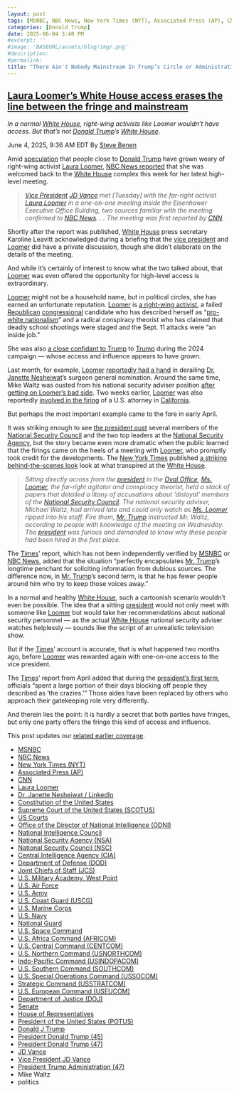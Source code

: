 ```yaml
---
layout: post
tags: [MSNBC, NBC News, New York Times (NYT), Associated Press (AP), CNN, Laura Loomer, Dr. Janette Nesheiwat / LinkedIn, Constitution of the United States, Supreme Court of the United States (SCOTUS), US Courts, Office of the Director of National Intelligence (ODNI), National Intelligence Council, National Security Agency (NSA), National Security Council (NSC), Central Intelligence Agency (CIA), Department of Defense (DOD), Joint Chiefs of Staff (JCS), U.S. Military Academy West Point, U.S. Air Force, U.S. Army, U.S. Coast Guard (USCG), U.S. Marine Corps, U.S. Navy, National Guard, U.S. Space Command, U.S. Africa Command (AFRICOM), U.S. Central Command (CENTCOM), U.S. Northern Command (USNORTHCOM), Indo-Pacific Command (USINDOPACOM), U.S. Southern Command (SOUTHCOM), U.S. Special Operations Command (USSOCOM), Strategic Command (USSTRATCOM), U.S. European Command (USEUCOM), Department of Justice (DOJ), Senate, House of Representatives, President of the United States (POTUS), Donald J Trump, President Donald Trump (45), President Donald Trump (47), JD Vance, Vice President JD Vance, President Trump Administration (47), Mike Waltz, politics]
categories: [Donald Trump]
date: 2025-06-04 3:40 PM
#excerpt: ''
#image: 'BASEURL/assets/blog/img/.png'
#description:
#permalink:
title: "There Ain't Nobody Mainstream In Trump’s Circle or Administration! They're As Loony As Loomer"
---
```



## [Laura Loomer’s White House access erases the line between the fringe and mainstream](https://www.msnbc.com/rachel-maddow-show/maddowblog/laura-loomers-white-house-access-erases-line-fringe-mainstream-rcna210863)

*In a normal [White House](https://www.whitehouse.gov/), right-wing activists like Loomer wouldn’t have access. But that’s not [Donald Trump](https://www.donaldjtrump.com/)’s [White House](https://www.whitehouse.gov/).*

June 4, 2025, 9:36 AM EDT
By [Steve Benen](https://www.msnbc.com/author/steve-benen-ncpn433601)

Amid [speculation](https://www.wired.com/story/trumpworld-tired-of-laura-loomer/) that people close to [Donald Trump](https://www.donaldjtrump.com/) have grown weary of right-wing activist [Laura Loomer](https://loomered.com/), [NBC News reported](https://www.nbcnews.com/politics/trump-administration/live-blog/trump-administration-tariffs-immigration-senate-fema-live-updates-rcna210160/rcrd80640?canonicalCard=true) that she was welcomed back to the [White House](https://www.whitehouse.gov/) complex this week for her latest high-level meeting.

> *[Vice President](https://www.whitehouse.gov/administration/jd-vance/) [JD Vance](https://www.linkedin.com/in/jd-vance-770a9047/) met [Tuesday] with the far-right activist [Laura Loomer](https://loomered.com/) in a one-on-one meeting inside the Eisenhower Executive Office Building, two sources familiar with the meeting confirmed to [NBC News](https://www.nbcnews.com/). ... The meeting was first reported by [CNN](https://www.cnn.com/).*

Shortly after the report was published, [White House](https://www.whitehouse.gov/) press secretary Karoline Leavitt acknowledged during a briefing that the [vice president](https://www.whitehouse.gov/administration/jd-vance/) and [Loomer](https://loomered.com/) did have a private discussion, though she didn’t elaborate on the details of the meeting.

And while it’s certainly of interest to know what the two talked about, that [Loomer](https://loomered.com/) was even offered the opportunity for high-level access is extraordinary.

[Loomer](https://loomered.com/) might not be a household name, but in political circles, she has earned an unfortunate reputation. [Loomer](https://loomered.com/) is [a right-wing activist](https://www.washingtonpost.com/opinions/2024/09/15/laura-loomer-trump-campaign/), a failed [Republican](https://www.gop.com/) [congressional](https://www.congress.gov) candidate who has described herself as “[pro-white nationalism](https://www.nytimes.com/2023/04/07/us/politics/trump-laura-loomer.html)” and a radical conspiracy theorist who has claimed that deadly school shootings were staged and the Sept. 11 attacks were “an inside job.”

She was also [a close confidant to Trump](https://www.msnbc.com/rachel-maddow-show/maddowblog/trumps-connection-laura-loomer-real-campaign-issue-rcna171258) to [Trump](https://www.donaldjtrump.com/) during the 2024 campaign — whose access and influence appears to have grown.

Last month, for example, [Loomer](https://loomered.com/) [reportedly had a hand](https://www.msnbc.com/rachel-maddow-show/maddowblog/dr-casey-means-trumps-new-surgeon-general-nominee-draws-unflattering-s-rcna205556) in derailing [Dr. Janette Nesheiwat](https://www.linkedin.com/in/dr-janette-nesheiwat-3483731a/)’s surgeon general nomination. Around the same time, Mike Waltz was ousted from his national security adviser position [after getting on Loomer’s bad side](https://www.axios.com/2025/05/01/mike-waltz-firing-trump-white-house). Two weeks earlier, [Loomer](https://loomered.com/) was also reportedly [involved in the firing](https://apnews.com/article/justice-department-prosecutor-laura-loomer-white-house-trump-9cd4adc937dd2d915a9a907b1ab312ec) of a U.S. attorney in [California](https://www.ca.gov/).

But perhaps the most important example came to the fore in early April.

It was striking enough to see [the president oust](https://www.msnbc.com/rachel-maddow-show/maddowblog/trump-purges-national-security-officials-destabilizing-team-rcna199673) several members of the [National Security Council](https://www.whitehouse.gov/nsc/) and the two top leaders at the [National Security Agency](http://www.nsa.gov/), but the story became even more dramatic when the public learned that the firings came on the heels of a meeting with [Loomer](https://loomered.com/), who promptly took credit for the developments. The [New York Times](https://www.nytimes.com/) published [a striking behind-the-scenes look](https://www.nytimes.com/2025/04/04/us/politics/trump-nsc-firings-laura-loomer.html) look at what transpired at the [White House](https://www.whitehouse.gov/).

> *Sitting directly across from the [president](https://www.whitehouse.gov/) in the [Oval Office](https://www.whitehouse.gov/), [Ms. Loomer](https://loomered.com/), the far-right agitator and conspiracy theorist, held a stack of papers that detailed a litany of accusations about ‘disloyal’ members of the [National Security Council](https://www.whitehouse.gov/nsc/). The national security adviser, Michael Waltz, had arrived late and could only watch as [Ms. Loomer](https://loomered.com/) ripped into his staff. Fire them, [Mr. Trump](https://www.donaldjtrump.com/) instructed Mr. Waltz, according to people with knowledge of the meeting on Wednesday. The [president](https://www.whitehouse.gov/) was furious and demanded to know why these people had been hired in the first place.*

The [Times](https://www.nytimes.com/)’ report, which has not been independently verified by [MSNBC](https://www.msnbc.com/) or [NBC News](https://www.nbcnews.com/), added that the situation “perfectly encapsulates [Mr. Trump](https://www.donaldjtrump.com/)’s longtime penchant for soliciting information from dubious sources. The difference now, in [Mr. Trump](https://www.donaldjtrump.com/)’s second term, is that he has fewer people around him who try to keep those voices away.”

In a normal and healthy [White House](https://www.whitehouse.gov/), such a cartoonish scenario wouldn’t even be possible. The idea that a sitting [president](https://www.whitehouse.gov/) would not only meet with someone like [Loomer](https://loomered.com/) but would take her recommendations about national security personnel — as the actual [White House](https://www.whitehouse.gov/) national security adviser watches helplessly — sounds like the script of an unrealistic television show.

But if the [Times](https://www.nytimes.com/)’ account is accurate, that is what happened two months ago, before [Loomer](https://loomered.com/) was rewarded again with one-on-one access to the vice president.

The [Times](https://www.nytimes.com/)’ report from April added that during the [president’s first term](https://trumpwhitehousle.archives.gov/), officials “spent a large portion of their days blocking off people they described as ‘the crazies.’” Those aides have been replaced by others who approach their gatekeeping role very differently.

And therein lies the point: It is hardly a secret that both parties have fringes, but only one party offers the fringe this kind of access and influence.

This post updates our [related earlier coverage](https://www.msnbc.com/rachel-maddow-show/maddowblog/laura-loomers-trump-access-reflects-reach-far-right-fringe-rcna200072).

- [MSNBC](https://www.msnbc.com/)
- [NBC News](https://www.nbcnews.com/)
- [New York Times (NYT)](https://www.nytimes.com/)
- [Associated Press (AP)](https://www.apnews.com/)
- [CNN](https://www.cnn.com/)
- [Laura Loomer](https://loomered.com/)
- [Dr. Janette Nesheiwat / LinkedIn](https://www.linkedin.com/in/dr-janette-nesheiwat-3483731a/)
- [Constitution of the United States](https://constitution.congress.gov/)
- [Supreme Court of the United States (SCOTUS)](https://www.supremecourt.gov/)
- [US Courts](https://www.uscourts.gov/)
- [Office of the Director of National Intelligence (ODNI)](https://www.dni.gov/)
- [National Intelligence Council](https://www.dni.gov/index.php/who-we-are/organizations/207-about/organization/national-intelligence-council)
- [National Security Agency (NSA)](http://www.nsa.gov/)
- [National Security Council (NSC)](https://www.whitehouse.gov/nsc/)
- [Central Intelligence Agency (CIA)](https://www.cia.gov/)
- [Department of Defense (DOD)](https://www.defense.gov/)
- [Joint Chiefs of Staff (JCS)](https://www.jcs.mil/)
- [U.S. Military Academy, West Point](https://www.westpoint.edu/)
- [U.S. Air Force](https://www.af.mil/)
- [U.S. Army](https://www.army.mil/)
- [U.S. Coast Guard (USCG)](https://www.uscg.mil/)
- [U.S. Marine Corps](https://www.marines.mil/)
- [U.S. Navy](https://www.navy.mil/)
- [National Guard](https://www.nationalguard.mil/)
- [U.S. Space Command](https://www.spacecom.mil/)
- [U.S. Africa Command (AFRICOM)](https://www.africom.mil/)
- [U.S. Central Command (CENTCOM)](https://www.centcom.mil/)
- [U.S. Northern Command (USNORTHCOM)](https://www.northcom.mil/)
- [Indo-Pacific Command (USINDOPACOM)](https://www.pacom.mil/)
- [U.S. Southern Command (SOUTHCOM)](http://www.southcom.mil/)
- [U.S. Special Operations Command (USSOCOM)](https://www.socom.mil/)
- [Strategic Command (USSTRATCOM)](http://www.stratcom.mil/)
- [U.S. European Command (USEUCOM)](https://www.eucom.mil/)
- [Department of Justice (DOJ)](https://www.justice.gov/)
- [Senate](https://www.senate.gov/)
- [House of Representatives](https://www.house.gov/)
- [President of the United States (POTUS)](https://www.whitehouse.gov/)
- [Donald J Trump](https://www.donaldjtrump.com/)
- [President Donald Trump (45)](https://trumpwhitehouse.archives.gov/)
- [President Donald Trump (47)](https://www.whitehouse.gov/administration/donald-j-trump/)
- [JD Vance](https://www.linkedin.com/in/jd-vance-770a9047/)
- [Vice President JD Vance](https://www.whitehouse.gov/administration/jd-vance/)
- [President Trump Administration (47)](https://www.whitehouse.gov/administration/)
- Mike Waltz
- politics
